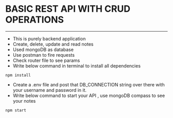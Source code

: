 # BASIC REST API WITH CRUD OPERATIONS
---
- This is purely backend application
- Create, delete, update and read notes
- Used mongoDB as database
- Use postman to fire requests
- Check router file to see params
- Write below command in terminal to install all dependencies

```
npm install
```

- Create a .env file and post that DB_CONNECTION string over there with your username and password in it.
- Write below command to start your API , use mongoDB compass to see your notes

```
npm start
```
